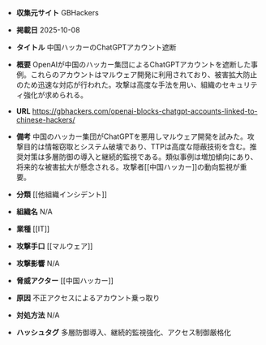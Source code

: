 - **収集元サイト**
GBHackers

- **掲載日**
2025-10-08

- **タイトル**
中国ハッカーのChatGPTアカウント遮断

- **概要**
OpenAIが中国のハッカー集団によるChatGPTアカウントを遮断した事例。これらのアカウントはマルウェア開発に利用されており、被害拡大防止のため迅速な対応が行われた。攻撃は高度な手法を用い、組織のセキュリティ強化が求められる。

- **URL**
https://gbhackers.com/openai-blocks-chatgpt-accounts-linked-to-chinese-hackers/

- **備考**
中国のハッカー集団がChatGPTを悪用しマルウェア開発を試みた。攻撃目的は情報窃取とシステム破壊であり、TTPは高度な隠蔽技術を含む。推奨対策は多層防御の導入と継続的監視である。類似事例は増加傾向にあり、将来的な被害拡大が懸念される。攻撃者[[中国ハッカー]]の動向監視が重要。

- **分類**
[[他組織インシデント]]

- **組織名**
N/A

- **業種**
[[IT]]

- **攻撃手口**
[[マルウェア]]

- **攻撃影響**
N/A

- **脅威アクター**
[[中国ハッカー]]

- **原因**
不正アクセスによるアカウント乗っ取り

- **対処方法**
N/A

- **ハッシュタグ**
多層防御導入、継続的監視強化、アクセス制御厳格化
